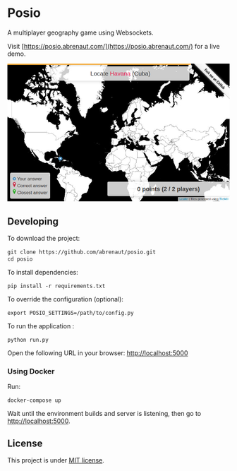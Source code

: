 # Posio

A multiplayer geography game using Websockets.

Visit [https://posio.abrenaut.com/](https://posio.abrenaut.com/) for a live demo.

![Screenshot](screenshot.png)

## Developing

To download the project:

    git clone https://github.com/abrenaut/posio.git
    cd posio

To install dependencies:

    pip install -r requirements.txt

To override the configuration (optional):

    export POSIO_SETTINGS=/path/to/config.py

To run the application :

    python run.py

Open the following URL in your browser: [http://localhost:5000](http://localhost:5000)

### Using Docker

Run:

    docker-compose up

Wait until the environment builds and server is listening,
then go to <http://localhost:5000>.

## License

This project is under [MIT license](LICENSE).
